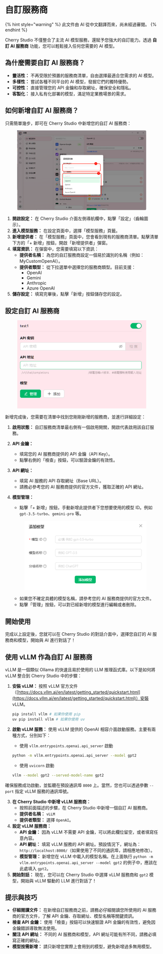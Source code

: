 # 自訂服務商


{% hint style="warning" %}
此文件由 AI 從中文翻譯而來，尚未經過審閱。
{% endhint %}




Cherry Studio 不僅整合了主流 AI 模型服務，還賦予您強大的自訂能力。透過 **自訂 AI 服務商** 功能，您可以輕鬆接入任何您需要的 AI 模型。

## 為什麼需要自訂 AI 服務商？

* **靈活性：** 不再受限於預置的服務商清單，自由選擇最適合您需求的 AI 模型。
* **多樣性：** 嘗試各種不同平台的 AI 模型，發掘它們的獨特優勢。
* **可控性：** 直接管理您的 API 金鑰和存取網址，確保安全和隱私。
* **客製化：** 接入私有化部署的模型，滿足特定業務場景的需求。

## 如何新增自訂 AI 服務商？

只需簡單幾步，即可在 Cherry Studio 中新增您的自訂 AI 服務商：

<figure><img src="../../.gitbook/assets/image (2) (5).png" alt=""><figcaption></figcaption></figure>

1. **開啟設定：** 在 Cherry Studio 介面左側導航欄中，點擊「設定」（齒輪圖示）。
2. **進入模型服務：** 在設定頁面中，選擇「模型服務」頁籤。
3. **新增提供者：** 在「模型服務」頁面中，您會看到現有的服務商清單。點擊清單下方的「+ 新增」按鈕，開啟「新增提供者」彈窗。
4. **填寫資訊：** 在彈窗中，您需要填寫以下資訊：
   * **提供者名稱：** 為您的自訂服務商設定一個易於識別的名稱（例如：MyCustomOpenAI）。
   * **提供者類型：** 從下拉選單中選擇您的服務商類型。目前支援：
     * OpenAI
     * Gemini
     * Anthropic
     * Azure OpenAI
5. **儲存設定：** 填寫完畢後，點擊「新增」按鈕儲存您的設定。

## 設定自訂 AI 服務商

<figure><img src="../../.gitbook/assets/image (3) (5) (1).png" alt=""><figcaption></figcaption></figure>

新增完成後，您需要在清單中找到您剛剛新增的服務商，並進行詳細設定：

1. **啟用狀態：** 自訂服務商清單最右側有一個啟用開關，開啟代表啟用該自訂服務。
2. **API 金鑰：**
   * 填寫您的 AI 服務商提供的 API 金鑰（API Key）。
   * 點擊右側的「檢查」按鈕，可以驗證金鑰的有效性。
3. **API 網址：**
   * 填寫 AI 服務的 API 存取網址（Base URL）。
   * 請務必參考您的 AI 服務商提供的官方文件，獲取正確的 API 網址。
4.  **模型管理：**

    * 點擊「+ 新增」按鈕，手動新增此提供者下您想要使用的模型 ID。例如 `gpt-3.5-turbo`、`gemini-pro` 等。

    <figure><img src="../../.gitbook/assets/image (4) (5).png" alt=""><figcaption></figcaption></figure>

    * 如果您不確定具體的模型名稱，請參考您的 AI 服務商提供的官方文件。
    * 點擊「管理」按鈕，可以對已經新增的模型進行編輯或者刪除。

## 開始使用

完成以上設定後，您就可以在 Cherry Studio 的對話介面中，選擇您自訂的 AI 服務商和模型，開始與 AI 進行對話了！

## 使用 vLLM 作為自訂 AI 服務商

vLLM 是一個類似 Ollama 的快速且易於使用的 LLM 推理函式庫。以下是如何將 vLLM 整合到 Cherry Studio 中的步驟：

1.  **安裝 vLLM：** 按照 vLLM 官方文件（[https://docs.vllm.ai/en/latest/getting_started/quickstart.html](https://docs.vllm.ai/en/latest/getting_started/quickstart.html)）安裝 vLLM。

    ```sh
    pip install vllm # 如果你使用 pip
    uv pip install vllm # 如果你使用 uv
    ```
2.  **啟動 vLLM 服務：** 使用 vLLM 提供的 OpenAI 相容介面啟動服務。主要有兩種方式，分別如下：

    * 使用 `vllm.entrypoints.openai.api_server` 啟動

    ```sh
    python -m vllm.entrypoints.openai.api_server --model gpt2
    ```

    * 使用 `uvicorn` 啟動

    ```sh
    vllm --model gpt2 --served-model-name gpt2
    ```

確保服務成功啟動，並監聽在預設通訊埠 `8000` 上。當然，您也可以透過參數 `--port` 指定 vLLM 服務的通訊埠號。

3. **在 Cherry Studio 中新增 vLLM 服務商：**
   * 按照前面描述的步驟，在 Cherry Studio 中新增一個自訂 AI 服務商。
   * **提供者名稱：** `vLLM`
   * **提供者類型：** 選擇 `OpenAI`。
4. **設定 vLLM 服務商：**
   * **API 金鑰：** 因為 vLLM 不需要 API 金鑰，可以將此欄位留空，或者填寫任意內容。
   * **API 網址：** 填寫 vLLM 服務的 API 網址。預設情況下，網址為：`http://localhost:8000/`（如果使用了不同的通訊埠，請相應地修改）。
   * **模型管理：** 新增您在 vLLM 中載入的模型名稱。在上面執行 `python -m vllm.entrypoints.openai.api_server --model gpt2` 的例子中，應該在此處填入 `gpt2`。
5. **開始對話：** 現在，您可以在 Cherry Studio 中選擇 vLLM 服務商和 `gpt2` 模型，開始與 vLLM 驅動的 LLM 進行對話了！

## 提示與技巧

* **仔細閱讀文件：** 在新增自訂服務商之前，請務必仔細閱讀您所使用的 AI 服務商的官方文件，了解 API 金鑰、存取網址、模型名稱等關鍵資訊。
* **檢查 API 金鑰：** 使用「檢查」按鈕可以快速驗證 API 金鑰的有效性，避免因金鑰錯誤導致無法使用。
* **關注 API 網址：** 不同的 AI 服務商和模型，API 網址可能有所不同，請務必填寫正確的網址。
* **模型按需新增：** 請只新增您實際上會用到的模型，避免新增過多無用模型。